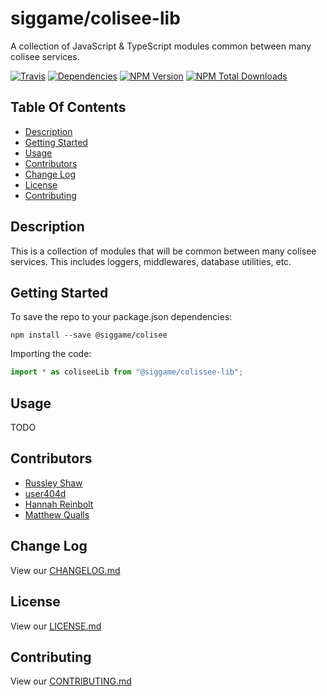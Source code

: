 # siggame/colisee-lib

A collection of JavaScript & TypeScript modules common between many colisee services.

[![Travis](https://img.shields.io/travis/siggame/colisee-lib.svg?style=flat-square)](https://travis-ci.org/siggame/colisee-lib)
[![Dependencies](https://img.shields.io/david/siggame/colisee-lib.svg?style=flat-square)](https://github.com/siggame/colisee-lib)
[![NPM Version](https://img.shields.io/npm/v/@siggame/colisee-lib.svg?style=flat-square)](https://www.npmjs.com/package/@siggame/colisee-lib)
[![NPM Total Downloads](https://img.shields.io/npm/dt/@siggame/colisee-lib.svg?style=flat-square)](https://www.npmjs.com/package/@siggame/colisee-lib)

## Table Of Contents
- [Description](#description)
- [Getting Started](#getting-started)
- [Usage](#usage)
- [Contributors](#contributors)
- [Change Log](#change-log)
- [License](#license)
- [Contributing](#contributing)

## Description

This is a collection of modules that will be common between many colisee services. This includes loggers, middlewares, database utilities, etc.

## Getting Started
To save the repo to your package.json dependencies:
```
npm install --save @siggame/colisee
```

Importing the code:
```typescript
import * as coliseeLib from "@siggame/colissee-lib";
```

## Usage

TODO

## Contributors
- [Russley Shaw](https://github.com/russleyshaw)
- [user404d](https://github.com/user404d)
- [Hannah Reinbolt](https://github.com/LoneGalaxy)
- [Matthew Qualls](https://github.com/MatthewQualls)

## Change Log

View our [CHANGELOG.md](https://github.com/siggame/colisee-lib/blob/master/CHANGELOG.md)

## License

View our [LICENSE.md](https://github.com/siggame/colisee/blob/master/LICENSE.md)

## Contributing

View our [CONTRIBUTING.md](https://github.com/siggame/colisee/blob/master/CONTRIBUTING.md)